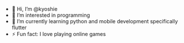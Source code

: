 - 👋 Hi, I’m @kyoshie
- 👀 I’m interested in programming
- 🌱 I’m currently learning python and mobile development specifically flutter
- ⚡ Fun fact: I love playing online games

<!---
kyoshie/kyoshie is a ✨ special ✨ repository because its `README.md` (this file) appears on your GitHub profile.
You can click the Preview link to take a look at your changes.
--->
